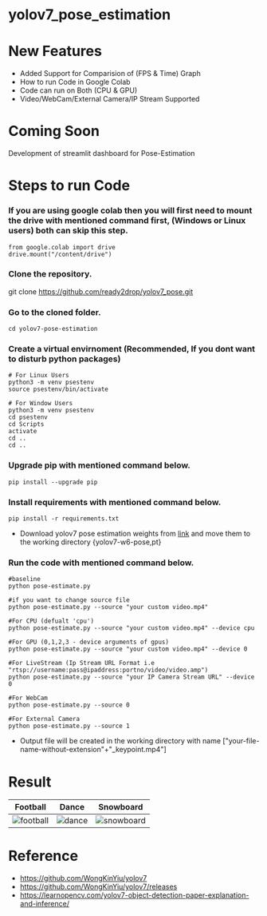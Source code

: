 # yolov7_pose_estimation 



# New Features
 - Added Support for Comparision of (FPS & Time) Graph
 - How to run Code in Google Colab
 - Code can run on Both (CPU & GPU)
 - Video/WebCam/External Camera/IP Stream Supported

# Coming Soon
Development of streamlit dashboard for Pose-Estimation

# Steps to run Code
 
 ### If you are using google colab then you will first need to mount the drive with mentioned command first, (Windows or Linux users) both can skip this step.
 ``` 
 from google.colab import drive
 drive.mount("/content/drive")
 ```
 ### Clone the repository.
 git clone https://github.com/ready2drop/yolov7_pose.git

 ### Go to the cloned folder.
 ```
 cd yolov7-pose-estimation
 ```
 ### Create a virtual envirnoment (Recommended, If you dont want to disturb python packages)
 ```
 # For Linux Users
 python3 -m venv psestenv
 source psestenv/bin/activate

 # For Window Users
 python3 -m venv psestenv
 cd psestenv
 cd Scripts
 activate
 cd ..
 cd ..
 ```

 ### Upgrade pip with mentioned command below.
 ```
 pip install --upgrade pip
 ```

 ### Install requirements with mentioned command below.
 ```
 pip install -r requirements.txt
 ```

 - Download yolov7 pose estimation weights from [link](https://github.com/WongKinYiu/yolov7/releases/download/v0.1/yolov7-w6-pose.pt) and move them to the working directory {yolov7-w6-pose,pt}

 ### Run the code with mentioned command below.

 ```
 #baseline
 python pose-estimate.py

 #if you want to change source file
 python pose-estimate.py --source "your custom video.mp4"

 #For CPU (defualt 'cpu')
 python pose-estimate.py --source "your custom video.mp4" --device cpu

 #For GPU (0,1,2,3 - device arguments of gpus)
 python pose-estimate.py --source "your custom video.mp4" --device 0

 #For LiveStream (Ip Stream URL Format i.e "rtsp://username:pass@ipaddress:portno/video/video.amp")
 python pose-estimate.py --source "your IP Camera Stream URL" --device 0

 #For WebCam
 python pose-estimate.py --source 0

 #For External Camera
 python pose-estimate.py --source 1
 ```
 
- Output file will be created in the working directory with name ["your-file-name-without-extension"+"_keypoint.mp4"] 

# Result
|Football|Dance|Snowboard|
|---|---|---|
|![football](https://github.com/ready2drop/yolov7_pose/assets/89971553/6969ec65-2288-4c01-8799-3cb462169e06)|![dance](https://github.com/ready2drop/yolov7_pose/assets/89971553/bc3a8d65-112d-4223-8668-65e076e5acc6)|![snowboard](https://github.com/ready2drop/yolov7_pose/assets/89971553/d9fd1552-9ac2-4738-bff8-4373c9245a16) |


# Reference
- https://github.com/WongKinYiu/yolov7
- https://github.com/WongKinYiu/yolov7/releases
- https://learnopencv.com/yolov7-object-detection-paper-explanation-and-inference/

